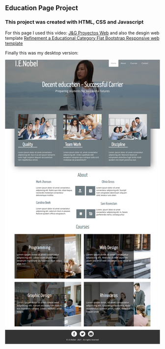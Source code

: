 ## Education Page Project 
### This project was created with HTML, CSS and Javascript 

For this page I used this video: [J&G Proyectos Web](https://www.youtube.com/watch?v=RgSWh5jIx2A) and also the desgin web template [Refinement a Educational Category Flat Bootstrap Responsive web template](https://w3layouts.com/template/refinement-educational-category-flat-bootstrap-responsive-web-template/)

Finally this was my desktop version: 

![desktop-version](https://github.com/Meliwi/Education-page-project/blob/master/img/desktop-version.png)